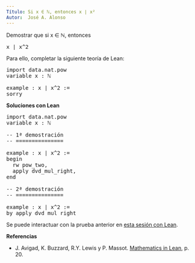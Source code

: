 ```yaml
---
Título: Si x ∈ ℕ, entonces x ∣ x²
Autor:  José A. Alonso
---
```


Demostrar que si x ∈ ℕ, entonces
<pre lang="text">
x ∣ x^2
</pre>

Para ello, completar la siguiente teoría de Lean:

<pre lang="lean">
import data.nat.pow
variable x : ℕ

example : x ∣ x^2 :=
sorry
</pre>
<!--more-->

<b>Soluciones con Lean</b>

<pre lang="lean">
import data.nat.pow
variable x : ℕ

-- 1ª demostración
-- ===============

example : x ∣ x^2 :=
begin
  rw pow_two,
  apply dvd_mul_right,
end

-- 2ª demostración
-- ===============

example : x ∣ x^2 :=
by apply dvd_mul_right
</pre>

Se puede interactuar con la prueba anterior en <a href="https://leanprover-community.github.io/lean-web-editor/#url=https://raw.githubusercontent.com/jaalonso/Calculemus/main/src/Divisibilidad_de_cuadrado.lean" rel="noopener noreferrer" target="_blank">esta sesión con Lean</a>.

<b>Referencias</b>

+ J. Avigad, K. Buzzard, R.Y. Lewis y P. Massot. [Mathematics in Lean](https://bit.ly/3U4UjBk), p. 20.
